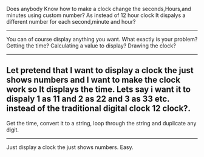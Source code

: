 Does anybody Know how to make a clock change the seconds,Hours,and minutes using custom number?
As instead of 12 hour clock It dispalys a different number for each second,minute and hour?

----

You can of course display anything you want. What exactly is your problem? Getting the time? Calculating a value to display? Drawing the clock?

----

Let pretend that I want to display a clock the just shows numbers and I want to make the clock work so It displays the time.
Lets say i want it to dispaly 1 as 11 and 2 as 22 and 3 as 33  etc. instead of the traditional digital clock 12 clock?.
----
Get the time, convert it to a string, loop through the string and duplicate any digit.

----

Just display a clock the just shows numbers. Easy.
